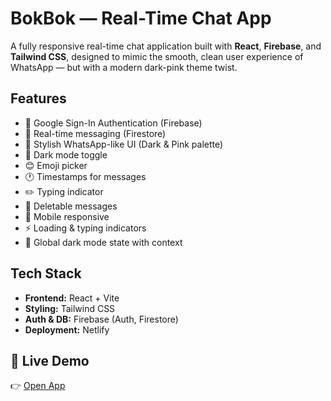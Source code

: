 # BokBok — Real-Time Chat App

A fully responsive real-time chat application built with **React**, **Firebase**, and **Tailwind CSS**, designed to mimic the smooth, clean user experience of WhatsApp — but with a modern dark-pink theme twist.

## Features

- 🔐 Google Sign-In Authentication (Firebase)
- 💬 Real-time messaging (Firestore)
- 🎨 Stylish WhatsApp-like UI (Dark & Pink palette)
- 🌙 Dark mode toggle
- 😊 Emoji picker
- 🕐 Timestamps for messages
- ✏️ Typing indicator
- 🧹 Deletable messages
- 📱 Mobile responsive
- ⚡ Loading & typing indicators
- 🔄 Global dark mode state with context

## Tech Stack

- **Frontend:** React + Vite
- **Styling:** Tailwind CSS
- **Auth & DB:** Firebase (Auth, Firestore)
- **Deployment:** Netlify

## 🔗 Live Demo

👉 [Open App](https://bokbokchat.netlify.app)

